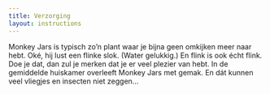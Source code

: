 ```yaml
---
title: Verzorging
layout: instructions
---
```



Monkey Jars is typisch zo’n plant waar je bijna geen omkijken meer naar hebt. Ok&eacute;, hij lust een flinke slok. (Water gelukkig.) En flink is ook &eacute;cht flink.&nbsp; Doe je dat, dan zul je merken dat je er veel plezier van hebt. In de gemiddelde huiskamer overleeft Monkey Jars met gemak. En d&aacute;t kunnen veel vliegjes en insecten niet zeggen...